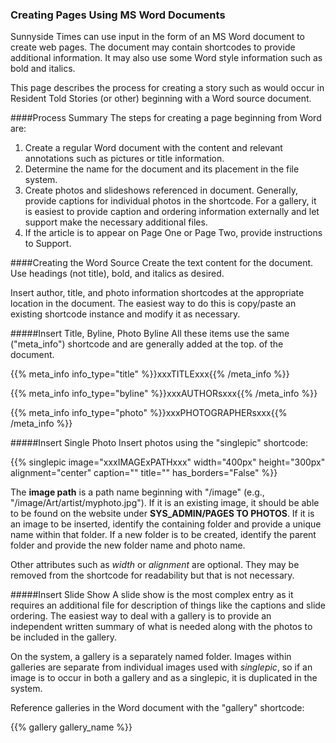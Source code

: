 ### Creating Pages Using MS Word Documents
Sunnyside Times can use input in the form of an MS Word document to create web pages.
The document may contain shortcodes to provide additional information.  It may also
use some Word style information such as bold and italics. 

This page describes the process for creating a story such as would occur in Resident
Told Stories (or other) beginning with a Word source document.

####Process Summary
The steps for creating a page beginning from Word are:

1. Create a regular Word document with the content and relevant annotations such as
pictures or title information.
2. Determine the name for the document and its placement in the file system.  
3. Create photos and slideshows referenced in document.  Generally, provide captions for individual
photos in the shortcode.  For a gallery, it is easiest to provide
caption and ordering information externally and let support make the necessary additional
files.
4. If the article is to appear on Page One or Page Two, provide instructions to Support.

####Creating the Word Source
Create the text content for the document.  Use headings (not title), bold, and italics
as desired. 

Insert author, title, and photo information shortcodes at the appropriate location in 
the document.  The easiest way to do this is copy/paste an existing shortcode
instance and modify it as necessary.  

#####Insert Title, Byline, Photo Byline
All these items use the same ("meta_info") shortcode and are generally added at the top. 
of the document.  

<span>\{\{% meta_info info_type="title" %}}xxxTITLExxx\{\{% /meta_info %}}</span>

<span>\{\{% meta_info info_type="byline" %}}xxxAUTHORsxxx\{\{% /meta_info %}}</span>

<span>\{\{% meta_info info_type="photo" %}}xxxPHOTOGRAPHERsxxx\{\{% /meta_info %}}</span>

#####Insert Single Photo
Insert photos using the "singlepic" shortcode:

<span>\{\{% singlepic image="xxxIMAGExPATHxxx" width="400px" height="300px" 
alignment="center" caption="" title="" has_borders="False" %}}</span>

The **image path** is a path name beginning with "/image" (e.g., 
"/image/Art/artist/myphoto.jpg").  If it is an existing image, it should be able 
to be found on the website under **SYS_ADMIN/PAGES TO PHOTOS**.  If it is an image
to be inserted, identify the containing folder and provide a unique name within that 
folder. If a new folder is to be created, identify the parent folder and provide the 
new folder name and photo name.  

Other attributes such as *width* or *alignment* are optional.  They may be removed
from the shortcode for readability but that is not necessary.

#####Insert Slide Show
A slide show is the most complex entry as it requires an additional file for description of
things like the captions and slide ordering.  The easiest way to deal with a gallery is to
provide an independent written summary of what is needed along with the photos to be included
in the gallery. 

On the system, a gallery is a separately named folder.  Images within galleries are 
separate from individual images used with *singlepic*, so if an image is to occur in both
a gallery and as a singlepic, it is duplicated in the system. 

Reference galleries in the Word document with the "gallery" shortcode:

<span>\{\{% gallery gallery_name %}}</span>
